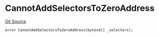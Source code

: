 # CannotAddSelectorsToZeroAddress
[Git Source](https://github.com/thrackle-io/tron/blob/826eee0e9167e4ceebe5bb3df2058b377df8b6bc/src/client/token/handler/diamond/HandlerDiamondLib.sol)


```solidity
error CannotAddSelectorsToZeroAddress(bytes4[] _selectors);
```

